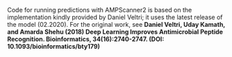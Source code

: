 Code for running predictions with AMPScanner2 is based on the implementation kindly provided by Daniel Veltri; it uses the latest release of the model (02.2020).
For the original work, see **Daniel Veltri, Uday Kamath, and Amarda Shehu (2018) Deep Learning Improves Antimicrobial Peptide Recognition. Bioinformatics, 34(16):2740-2747. (DOI: 10.1093/bioinformatics/bty179)**
